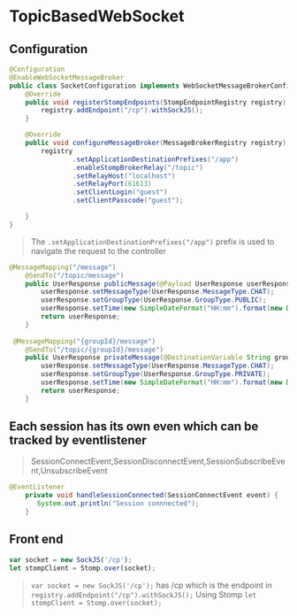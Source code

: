# TopicBasedWebSocket
## Configuration
```java
@Configuration
@EnableWebSocketMessageBroker
public class SocketConfiguration implements WebSocketMessageBrokerConfigurer {
    @Override
    public void registerStompEndpoints(StompEndpointRegistry registry) {
        registry.addEndpoint("/cp").withSockJS();
    }

    @Override
    public void configureMessageBroker(MessageBrokerRegistry registry) {
        registry
                .setApplicationDestinationPrefixes("/app")
                .enableStompBrokerRelay("/topic")
                .setRelayHost("localhost")
                .setRelayPort(61613)
                .setClientLogin("guest")
                .setClientPasscode("guest");

    }
}
```
> The  `.setApplicationDestinationPrefixes("/app")` prefix is used to navigate the request to the controller
```java
@MessageMapping("/message")
    @SendTo("/topic/message")
    public UserResponse publicMessage(@Payload UserResponse userResponse) {
        userResponse.setMessageType(UserResponse.MessageType.CHAT);
        userResponse.setGroupType(UserResponse.GroupType.PUBLIC);
        userResponse.setTime(new SimpleDateFormat("HH:mm").format(new Date()));
        return userResponse;
    }
    
 @MessageMapping("{groupId}/message")
    @SendTo("/topic/{groupId}/message")
    public UserResponse privateMessage(@DestinationVariable String groupId, @Payload UserResponse userResponse) {
        userResponse.setMessageType(UserResponse.MessageType.CHAT);
        userResponse.setGroupType(UserResponse.GroupType.PRIVATE);
        userResponse.setTime(new SimpleDateFormat("HH:mm").format(new Date()));
        return userResponse;
    }
```

## Each session has its own even which can be tracked by eventlistener
>SessionConnectEvent,SessionDisconnectEvent,SessionSubscribeEvent,UnsubscribeEvent

```java
@EventListener
    private void handleSessionConnected(SessionConnectEvent event) {
       System.out.println("Session connnected");
    }
```

## Front end
```javascript
var socket = new SockJS('/cp');
let stompClient = Stomp.over(socket);
```

> `var socket = new SockJS('/cp');` has /cp which is the endpoint in `registry.addEndpoint("/cp").withSockJS();`
> Using Stomp `let stompClient = Stomp.over(socket);`
